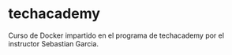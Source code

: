 # techacademy
Curso de Docker impartido en el programa de techacademy por el instructor Sebastian Garcia.
